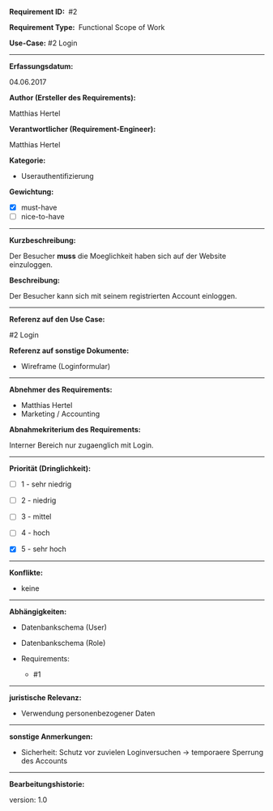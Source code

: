 **Requirement ID: ** #2

**Requirement Type: ** Functional Scope of Work

**Use-Case:** #2 Login

---
**Erfassungsdatum:**

04.06.2017

**Author (Ersteller des Requirements):**

Matthias Hertel

**Verantwortlicher (Requirement-Engineer):**

Matthias Hertel

**Kategorie:**

- Userauthentifizierung

**Gewichtung:**

- [x] must-have
- [ ] nice-to-have

---
**Kurzbeschreibung:**

Der Besucher **muss** die Moeglichkeit haben sich auf der Website einzuloggen.

**Beschreibung:**

Der Besucher kann sich mit seinem registrierten Account einloggen.



---
**Referenz auf den Use Case:**

#2 Login

**Referenz auf sonstige Dokumente:**


- Wireframe (Loginformular)



---
**Abnehmer des Requirements:**

- Matthias Hertel
- Marketing / Accounting

**Abnahmekriterium des Requirements:**

Interner Bereich nur zugaenglich mit Login.


---
**Priorität (Dringlichkeit):**


 - [ ] 1 - sehr niedrig
 - [ ] 2 - niedrig
 - [ ] 3 - mittel
 - [ ] 4 - hoch
 - [x] 5 - sehr hoch


---
**Konflikte:**
- keine

---
**Abhängigkeiten:**

- Datenbankschema (User)
- Datenbankschema (Role)

- Requirements:
  - #1

---
**juristische Relevanz:**

- Verwendung personenbezogener Daten


---
**sonstige Anmerkungen:**

- Sicherheit: Schutz vor zuvielen Loginversuchen -> temporaere Sperrung des Accounts

---
**Bearbeitungshistorie:**

version: 1.0
